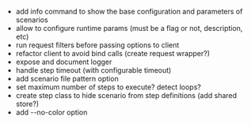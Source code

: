* add info command to show the base configuration and parameters of scenarios
* allow to configure runtime params (must be a flag or not, description, etc)
* run request filters before passing options to client
* refactor client to avoid bind calls (create request wrapper?)
* expose and document logger
* handle step timeout (with configurable timeout)
* add scenario file pattern option
* set maximum number of steps to execute? detect loops?
* create step class to hide scenario from step definitions (add shared store?)
* add --no-color option
